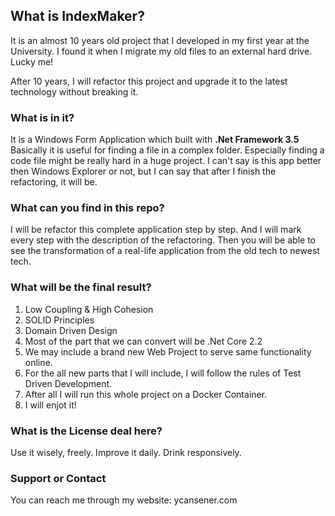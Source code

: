## What is IndexMaker?

It is an almost 10 years old project that I developed in my first year at the University. I found it when I migrate my old files to an external hard drive. Lucky me!

After 10 years, I will refactor this project and upgrade it to the latest technology without breaking it.

### What is in it?

It is a Windows Form Application which built with **.Net Framework 3.5**
Basically it is useful for finding a file in a complex folder. Especially finding a code file might be really hard in a huge project.
I can't say is this app better then Windows Explorer or not, but I can say that after I finish the refactoring, it will be.

### What can you find in this repo?

I will be refactor this complete application step by step.
And I will mark every step with the description of the refactoring.
Then you will be able to see the transformation of a real-life application from the old tech to newest tech.

### What will be the final result?

1. Low Coupling & High Cohesion
2. SOLID Principles
3. Domain Driven Design
4. Most of the part that we can convert will be .Net Core 2.2
5. We may include a brand new Web Project to serve same functionality online.
6. For the all new parts that I will include, I will follow the rules of Test Driven Development.
7. After all I will run this whole project on a Docker Container.
8. I will enjot it!

### What is the License deal here?

Use it wisely, freely.
Improve it daily.
Drink responsively.


### Support or Contact

You can reach me through my website: ycansener.com
